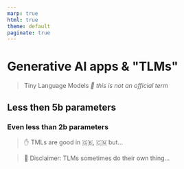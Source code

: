 ```yaml
---
marp: true
html: true
theme: default
paginate: true
---
```

# Generative AI apps & "TLMs"
> Tiny Language Models *🤚 this is not an official term*
## Less then 5b parameters
### Even less than 2b parameters

> ✋ TMLs are good in 🇬🇧, 🇨🇳 but...

> 🤪 Disclaimer: TLMs sometimes do their own thing... 
